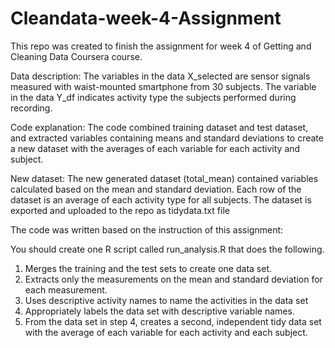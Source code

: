 # Cleandata-week-4-Assignment

This repo was created to finish the assignment for week 4 of Getting and Cleaning Data Coursera course.

Data description:
The variables in the data X_selected are sensor signals measured with waist-mounted smartphone from 30 subjects. The variable in the data Y_df indicates activity type the subjects performed during recording.

Code explanation:
The code combined training dataset and test dataset, and extracted variables containing means and standard deviations to create a new dataset with the averages of each variable for each activity and subject. 

New dataset:
The new generated dataset (total_mean) contained variables calculated based on the mean and standard deviation. Each row of the dataset is an average of each activity type for all subjects. The dataset is exported and uploaded to the repo as tidydata.txt file

The code was written based on the instruction of this assignment:

You should create one R script called run_analysis.R that does the following.

1. Merges the training and the test sets to create one data set.
2. Extracts only the measurements on the mean and standard deviation for each measurement.
3. Uses descriptive activity names to name the activities in the data set
4. Appropriately labels the data set with descriptive variable names.
5. From the data set in step 4, creates a second, independent tidy data set with the average of each variable for each activity and each subject.
